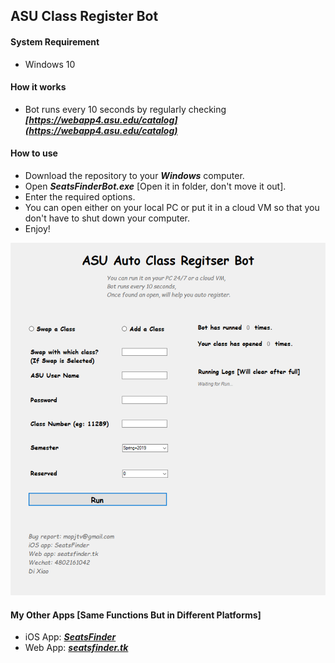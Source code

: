 ## ASU Class Register Bot 

#### System Requirement
* Windows 10

#### How it works
* Bot runs every 10 seconds by regularly checking ***_[https://webapp4.asu.edu/catalog](https://webapp4.asu.edu/catalog)_*** 

#### How to use
* Download the repository to your ***_Windows_*** computer.
* Open ***SeatsFinderBot.exe*** [Open it in folder, don't move it out].
* Enter the required options.
* You can open either on your local PC or put it in a cloud VM so that you don't have to shut down your computer.
* Enjoy!

![botimage-w834](botimage.png)

#### My Other Apps [Same Functions But in Different Platforms]
* iOS App: **_*[SeatsFinder](https://itunes.apple.com/us/app/seatsfinder/id1111929351?mt=8)*_** 
* Web App: ***_[seatsfinder.tk](http://www.seatsfinder.tk/)_*** 
